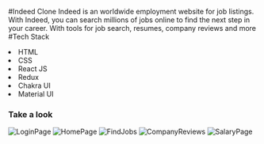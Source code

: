 #Indeed Clone
Indeed is an worldwide employment website for job listings. With Indeed, you can search millions of jobs online to find the next step in your career. With tools for job search, resumes, company reviews and more
#Tech Stack
<li>HTML</li>
<li>CSS</li>
<li>React JS</li>
<li>Redux</li>
<li>Chakra UI</li>
<li>Material UI</li>

<h3>Take a look </h3>


![LoginPage](https://user-images.githubusercontent.com/70228714/195926391-bf20482a-390b-41f9-a31f-42c7a512afb3.png)
![HomePage](https://user-images.githubusercontent.com/70228714/195926429-457bcf78-939a-4bc8-b246-56e442151ed5.png)
![FindJobs](https://user-images.githubusercontent.com/70228714/195926491-99f46d51-5c87-49c8-bbc9-5b6771f0725f.png)
![CompanyReviews](https://user-images.githubusercontent.com/70228714/195926514-c4691d2e-93b7-4b4c-a96e-55e75b0109d8.png)
![SalaryPage](https://user-images.githubusercontent.com/70228714/195926542-bb135309-25a1-4dca-9ad3-07eb1cdd3926.png)
